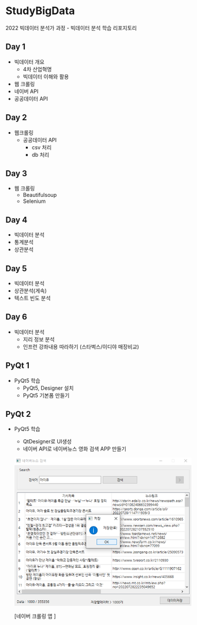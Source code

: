 # StudyBigData
2022 빅데이터 분석가 과정 - 빅데이터 분석 학습 리포지토리

## Day 1
- 빅데이터 개요
  - 4차 산업혁명
  - 빅데이터 이해와 활용
- 웹 크롤링
- 네이버 API
- 공공데이터 API

## Day 2
- 웹크롤링
  - 공공데이터 API
    - csv 처리
    - db 처리

## Day 3
- 웹 크롤링
  - Beautifulsoup
  - Selenium

## Day 4
 - 빅데이터 분석
  - 통계분석
  - 상관분석
  
## Day 5
- 빅데이터 분석
 - 상관분석(게속)
 - 텍스트 빈도 분석


## Day 6
- 빅데이터 분석
  - 지리 정보 분석
  - 인프런 강좌내용 따라하기 (스타벅스/이디야 매장비교)

## PyQt 1
- PyQt5 학습
  - PyQt5, Designer 설치
  - PyQt5 기본폼 만들기

## PyQt 2
- PyQt5 학습
  - QtDesigner로 UI생성
  - 네이버 API로 네이버뉴스 영화 검색 APP 만들기
  
  ![NaverCrawing](https://raw.githubusercontent.com/ChoiYoonAnoHouse/StudyBigData/main/image/naver_crawing.png)
  
  [네이버 크롤링 앱 ]
